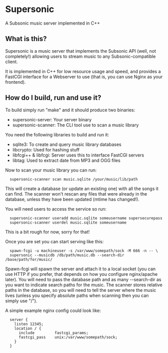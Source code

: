 
Supersonic
==========

A Subsonic music server implemented in C++

What is this?
-------------

Supersonic is a music server that implements the Subsonic API (well, not
completely!) allowing users to stream music to any Subsonic-compatible client.

It is implemented in C++ for low resource usage and speed, and provides a
FastCGI interface for a Webserver to use (that is, you can use Nginx as your
frontend).

How do I build, run and use it?
-------------------------------

To build simply run "make" and it should produce two binaries:

 * supersonic-server: Your server binary
 * supersonic-scanner: The CLI tool use to scan a music library

You need the following libraries to build and run it:

 * sqlite3: To create and query music library databases
 * libcrypto: Used for hashing stuff
 * libfcgi++ & libfcgi: Server uses this to interface FastCGI servers
 * libtag: Used to extract date from MP3 and OGG files

Now to scan your music library you can run:

```$
  supersonic-scanner scan music.sqlite /your/music/lib/path
```

This will create a database (or update an existing one) with all the songs
it can find. The scanner won't rescan any files that were already in the
database, unless they have been updated (mtime has changed!).

You will need users to access the service so run:

```$
  supersonic-scanner useradd music.sqlite someusername supersecurepass
  supersonic-scanner userdel music.sqlite someusername
```

This is a bit rough for now, sorry for that!

Once you are set you can start serving like this:

```$
  spawn-fcgi -u machineuser -s /var/www/somepath/sock -M 666 -n -- \
  supersonic --musicdb /db/path/music.db --search-dir /base/path/for/music/
```

Spawn-fcgi will spawn the server and attach it to a local socket (you can use
HTTP if you prefer, that depends on how you configure nginx/apache later).
You will need to pass the database path and as many --search-dir as you want
to indicate search paths for the music. The scanner stores relative paths
in the database, so you will need to tell the server where the music lives
(unless you specify absolute paths when scanning then you can simply use "/").

A simple example nginx config could look like:

```
  server {
    listen 12345;
    location / {
      include         fastcgi_params;
      fastcgi_pass    unix:/var/www/somepath/sock;
    }
  }
```


